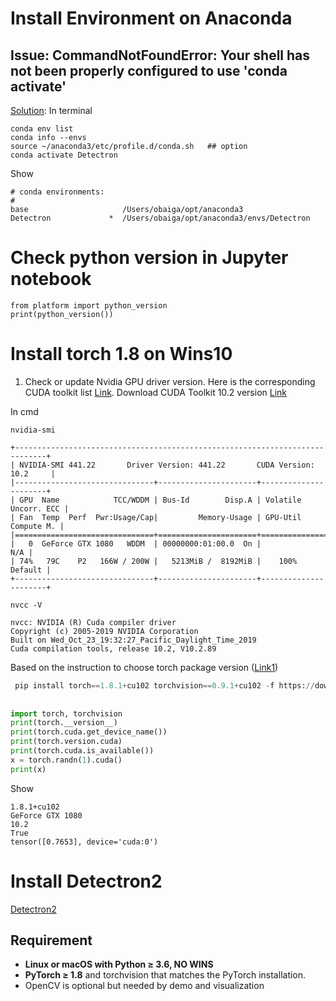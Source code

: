 # Install Environment on Anaconda
## Issue: CommandNotFoundError: Your shell has not been properly configured to use 'conda activate' 
[Solution](https://stackoverflow.com/questions/61915607/commandnotfounderror-your-shell-has-not-been-properly-configured-to-use-conda): 
In terminal
```
conda env list
conda info --envs
source ~/anaconda3/etc/profile.d/conda.sh   ## option
conda activate Detectron
```
Show
```
# conda environments:
#
base                     /Users/obaiga/opt/anaconda3
Detectron             *  /Users/obaiga/opt/anaconda3/envs/Detectron

```

# Check python version in Jupyter notebook
```
from platform import python_version
print(python_version())
```

# Install torch 1.8 on Wins10
1. Check or update Nvidia GPU driver version. Here is the corresponding CUDA toolkit list [Link](https://docs.nvidia.com/cuda/cuda-toolkit-release-notes/index.html). Download CUDA Toolkit 10.2 version [Link](https://developer.nvidia.com/cuda-10.2-download-archive) 

In cmd
```
nvidia-smi

+-----------------------------------------------------------------------------+
| NVIDIA-SMI 441.22       Driver Version: 441.22       CUDA Version: 10.2     |
|-------------------------------+----------------------+----------------------+
| GPU  Name            TCC/WDDM | Bus-Id        Disp.A | Volatile Uncorr. ECC |
| Fan  Temp  Perf  Pwr:Usage/Cap|         Memory-Usage | GPU-Util  Compute M. |
|===============================+======================+======================|
|   0  GeForce GTX 1080   WDDM  | 00000000:01:00.0  On |                  N/A |
| 74%   79C    P2   166W / 200W |   5213MiB /  8192MiB |    100%      Default |
+-------------------------------+----------------------+----------------------+

nvcc -V

nvcc: NVIDIA (R) Cuda compiler driver
Copyright (c) 2005-2019 NVIDIA Corporation
Built on Wed_Oct_23_19:32:27_Pacific_Daylight_Time_2019
Cuda compilation tools, release 10.2, V10.2.89

```


Based on the instruction to choose torch package version ([Link1](https://pytorch.org/get-started/previous-versions/))

```python
 pip install torch==1.8.1+cu102 torchvision==0.9.1+cu102 -f https://download.pytorch.org/whl/cu102/torch_stable.html
 
 
import torch, torchvision
print(torch.__version__)
print(torch.cuda.get_device_name())
print(torch.version.cuda)
print(torch.cuda.is_available())
x = torch.randn(1).cuda()
print(x)
```
Show
```
1.8.1+cu102
GeForce GTX 1080
10.2
True
tensor([0.7653], device='cuda:0')
```

# Install Detectron2
[Detectron2](https://github.com/facebookresearch/detectron2)
## Requirement
- **Linux or macOS with Python ≥ 3.6, NO WINS**
- **PyTorch ≥ 1.8** and torchvision that matches the PyTorch installation. 
- OpenCV is optional but needed by demo and visualization
<!-- - On MacOS,  -->
